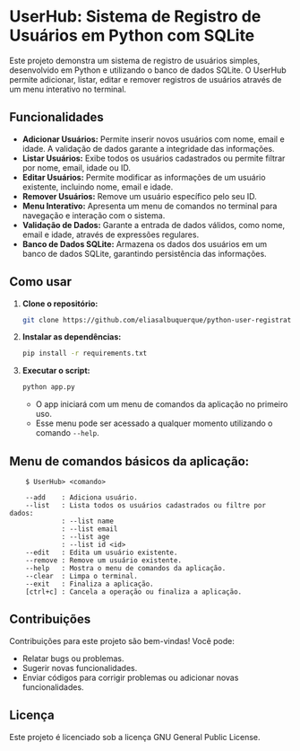 <!--
title: 'README: Registro de Usuário Python com SQLite'
author: 'Elias Albuquerque'
created: '2024-10-25'
update: '2024-10-27'
-->

# UserHub: Sistema de Registro de Usuários em Python com SQLite

Este projeto demonstra um sistema de registro de usuários simples, desenvolvido 
em Python e utilizando o banco de dados SQLite. O UserHub permite adicionar, 
listar, editar e remover registros de usuários através de um menu interativo no 
terminal.

## Funcionalidades

* **Adicionar Usuários:** Permite inserir novos usuários com nome, email e 
  idade. A validação de dados garante a integridade das informações.
* **Listar Usuários:** Exibe todos os usuários cadastrados ou permite filtrar 
  por nome, email, idade ou ID.
* **Editar Usuários:** Permite modificar as informações de um usuário 
  existente, incluindo nome, email e idade.
* **Remover Usuários:** Remove um usuário específico pelo seu ID.
* **Menu Interativo:** Apresenta um menu de comandos no terminal para navegação 
  e interação com o sistema.
* **Validação de Dados:** Garante a entrada de dados válidos, como nome, email 
  e idade, através de expressões regulares.
* **Banco de Dados SQLite:** Armazena os dados dos usuários em um banco de 
  dados SQLite, garantindo persistência das informações.

## Como usar

1. **Clone o repositório:**
   ```bash
   git clone https://github.com/eliasalbuquerque/python-user-registration-system-sqlite
   ```

2. **Instalar as dependências:**
   ```bash
   pip install -r requirements.txt
   ```

3. **Executar o script:**
   ```bash
   python app.py
   ```
   
   * O app iniciará com um menu de comandos da aplicação no primeiro uso.
   * Esse menu pode ser acessado a qualquer momento utilizando o comando 
     `--help`.

## Menu de comandos básicos da aplicação:

```
    $ UserHub> <comando>

    --add    : Adiciona usuário.
    --list   : Lista todos os usuários cadastrados ou filtre por dados:
             : --list name
             : --list email
             : --list age
             : --list id <id> 
    --edit   : Edita um usuário existente.
    --remove : Remove um usuário existente.
    --help   : Mostra o menu de comandos da aplicação.
    --clear  : Limpa o terminal.
    --exit   : Finaliza a aplicação.
    [ctrl+c] : Cancela a operação ou finaliza a aplicação.
```

## Contribuições

Contribuições para este projeto são bem-vindas! Você pode:

* Relatar bugs ou problemas.
* Sugerir novas funcionalidades.
* Enviar códigos para corrigir problemas ou adicionar novas funcionalidades.

## Licença

Este projeto é licenciado sob a licença GNU General Public License. 

